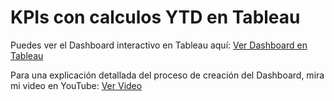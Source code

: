 

# KPIs con calculos YTD en Tableau

Puedes ver el Dashboard interactivo en Tableau aquí:
<a href="https://public.tableau.com/views/AdidasSalesbyChanelYTD/SalesbyChanel?:language=en-US&:sid=&:display_count=n&:origin=viz_share_link" target="_blank">Ver Dashboard en Tableau</a>

Para una explicación detallada del proceso de creación del Dashboard, mira mi video en YouTube:
<a href="https://youtu.be/yiGxI1X9pVo" target="_blank">Ver Video</a>

